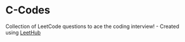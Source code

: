 # C-Codes
Collection of LeetCode questions to ace the coding interview! - Created using [LeetHub](https://github.com/QasimWani/LeetHub)
